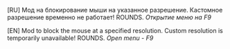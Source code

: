[RU]
Мод на блокирование мыши на указанное разрешение. Кастомное разрешение временно не работает! ROUNDS.
*Открытие меню на F9*


[EN]
Mod to block the mouse at a specified resolution. Custom resolution is temporarily unavailable! ROUNDS.
*Open menu - F9*
